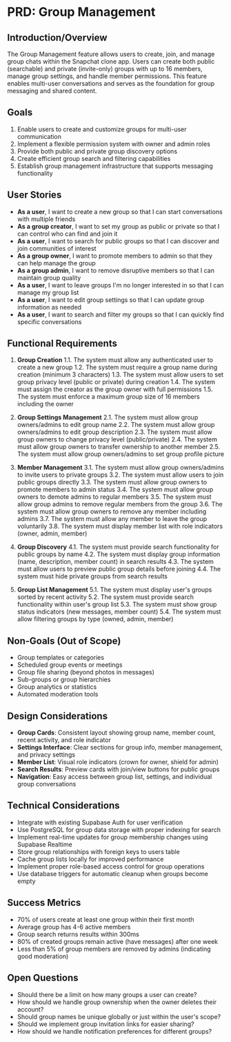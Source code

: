 # PRD: Group Management

## Introduction/Overview

The Group Management feature allows users to create, join, and manage group chats within the Snapchat clone app. Users can create both public (searchable) and private (invite-only) groups with up to 16 members, manage group settings, and handle member permissions. This feature enables multi-user conversations and serves as the foundation for group messaging and shared content.

## Goals

1. Enable users to create and customize groups for multi-user communication
2. Implement a flexible permission system with owner and admin roles
3. Provide both public and private group discovery options
4. Create efficient group search and filtering capabilities
5. Establish group management infrastructure that supports messaging functionality

## User Stories

- **As a user**, I want to create a new group so that I can start conversations with multiple friends
- **As a group creator**, I want to set my group as public or private so that I can control who can find and join it
- **As a user**, I want to search for public groups so that I can discover and join communities of interest
- **As a group owner**, I want to promote members to admin so that they can help manage the group
- **As a group admin**, I want to remove disruptive members so that I can maintain group quality
- **As a user**, I want to leave groups I'm no longer interested in so that I can manage my group list
- **As a user**, I want to edit group settings so that I can update group information as needed
- **As a user**, I want to search and filter my groups so that I can quickly find specific conversations

## Functional Requirements

1. **Group Creation**
   1.1. The system must allow any authenticated user to create a new group
   1.2. The system must require a group name during creation (minimum 3 characters)
   1.3. The system must allow users to set group privacy level (public or private) during creation
   1.4. The system must assign the creator as the group owner with full permissions
   1.5. The system must enforce a maximum group size of 16 members including the owner

2. **Group Settings Management**
   2.1. The system must allow group owners/admins to edit group name
   2.2. The system must allow group owners/admins to edit group description
   2.3. The system must allow group owners to change privacy level (public/private)
   2.4. The system must allow group owners to transfer ownership to another member
   2.5. The system must allow group owners/admins to set group profile picture

3. **Member Management**
   3.1. The system must allow group owners/admins to invite users to private groups
   3.2. The system must allow users to join public groups directly
   3.3. The system must allow group owners to promote members to admin status
   3.4. The system must allow group owners to demote admins to regular members
   3.5. The system must allow group admins to remove regular members from the group
   3.6. The system must allow group owners to remove any member including admins
   3.7. The system must allow any member to leave the group voluntarily
   3.8. The system must display member list with role indicators (owner, admin, member)

4. **Group Discovery**
   4.1. The system must provide search functionality for public groups by name
   4.2. The system must display group information (name, description, member count) in search results
   4.3. The system must allow users to preview public group details before joining
   4.4. The system must hide private groups from search results

5. **Group List Management**
   5.1. The system must display user's groups sorted by recent activity
   5.2. The system must provide search functionality within user's group list
   5.3. The system must show group status indicators (new messages, member count)
   5.4. The system must allow filtering groups by type (owned, admin, member)

## Non-Goals (Out of Scope)

- Group templates or categories
- Scheduled group events or meetings
- Group file sharing (beyond photos in messages)
- Sub-groups or group hierarchies
- Group analytics or statistics
- Automated moderation tools

## Design Considerations

- **Group Cards**: Consistent layout showing group name, member count, recent activity, and role indicator
- **Settings Interface**: Clear sections for group info, member management, and privacy settings
- **Member List**: Visual role indicators (crown for owner, shield for admin)
- **Search Results**: Preview cards with join/view buttons for public groups
- **Navigation**: Easy access between group list, settings, and individual group conversations

## Technical Considerations

- Integrate with existing Supabase Auth for user verification
- Use PostgreSQL for group data storage with proper indexing for search
- Implement real-time updates for group membership changes using Supabase Realtime
- Store group relationships with foreign keys to users table
- Cache group lists locally for improved performance
- Implement proper role-based access control for group operations
- Use database triggers for automatic cleanup when groups become empty

## Success Metrics

- 70% of users create at least one group within their first month
- Average group has 4-6 active members
- Group search returns results within 300ms
- 80% of created groups remain active (have messages) after one week
- Less than 5% of group members are removed by admins (indicating good moderation)

## Open Questions

- Should there be a limit on how many groups a user can create?
- How should we handle group ownership when the owner deletes their account?
- Should group names be unique globally or just within the user's scope?
- Should we implement group invitation links for easier sharing?
- How should we handle notification preferences for different groups? 